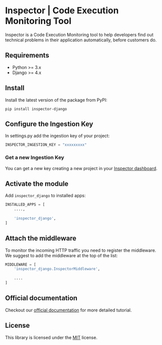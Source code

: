 # Inspector | Code Execution Monitoring Tool

Inspector is a Code Execution Monitoring tool to help developers find out technical problems in their application automatically, before customers do.

## Requirements

- Python >= 3.x
- Django >= 4.x

## Install
Install the latest version of the package from PyPI:

```shell
pip install inspector-django
```

## Configure the Ingestion Key
In settings.py add the ingestion key of your project:

```python
INSPECTOR_INGESTION_KEY = "xxxxxxxxx"
```

### Get a new Ingestion Key
You can get a new key creating a new project in your [Inspector dashboard](https://app.inspector.dev).

## Activate the module
Add `inspector_django` to installed apps:
```python
INSTALLED_APPS = [
    ....,
 	
    'inspector_django',
]
```

## Attach the middleware
To monitor the incoming HTTP traffic you need to register the middleware. 
We suggest to add the middleware at the top of the list:

```python
MIDDLEWARE = [
	'inspector_django.InspectorMiddleware',
	
	....
]
```

## Official documentation
Checkout our [official documentation](https://docs.inspector.dev/guides/python) for more detailed tutorial.

## License
This library is licensed under the [MIT](LICENSE) license.